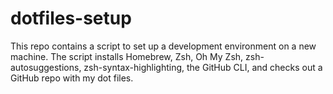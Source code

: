 # dotfiles-setup
This repo contains a script to set up a development environment on a new machine. The script installs Homebrew, Zsh, Oh My Zsh, zsh-autosuggestions, zsh-syntax-highlighting, the GitHub CLI, and checks out a GitHub repo with my dot files.
